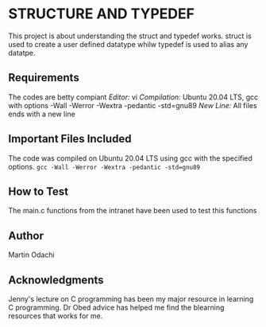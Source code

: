 # STRUCTURE AND TYPEDEF
This project is about understanding the struct and typedef works.
struct is used to create a user defined datatype whilw typedef is used to alias any datatpe.
## Requirements
The codes are betty compiant
*Editor:* vi
*Compilation:* Ubuntu 20.04 LTS, gcc with options -Wall -Werror -Wextra -pedantic -std=gnu89
*New Line:* All files ends with a new line
## Important Files Included
The code was compiled on Ubuntu 20.04 LTS using gcc with the specified options.
``
gcc -Wall -Werror -Wextra -pedantic -std=gnu89
``

## How to Test
The main.c functions from  the intranet have been used to test this functions

## Author
Martin Odachi

## Acknowledgments
Jenny's lecture on C programming has been my major resource in learning C programming.
Dr Obed advice has helped me find the blearning resources that works for me.
